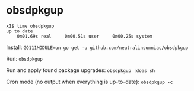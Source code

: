 # obsdpkgup

```
x1$ time obsdpkgup
up to date
    0m01.69s real     0m00.51s user     0m00.25s system
```

Install:
`GO111MODULE=on go get -u github.com/neutralinsomniac/obsdpkgup`

Run:
`obsdpkgup`

Run and apply found package upgrades:
`obsdpkgup |doas sh`

Cron mode (no output when everything is up-to-date):
`obsdpkgup -c`
